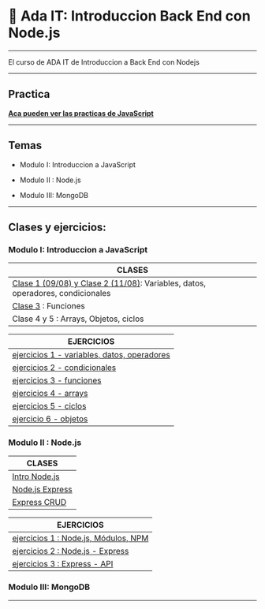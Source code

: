 # :book: Ada IT: Introduccion Back End con Node.js

---

El curso de ADA IT de Introduccion a Back End con Nodejs

---

## Practica

[**Aca pueden ver las practicas de JavaScript**](https://eugenia1984.github.io/ada-introduccion-back-node)

---

## Temas

- Modulo I: Introduccion a JavaScript

- Modulo II : Node.js

- Modulo III: MongoDB


---

## Clases y ejercicios:

### Modulo I: Introduccion a JavaScript

| CLASES |
| ------ |
| [Clase 1 (09/08) y Clase 2 (11/08)](https://github.com/eugenia1984/ada-introduccion-back-node/tree/main/modulo1/clase01-02):  Variables, datos, operadores, condicionales |
| [Clase 3](https://github.com/eugenia1984/ada-introduccion-back-node/tree/main/modulo1/clase03) : Funciones |
|  Clase 4 y 5 : Arrays, Objetos, ciclos |


| EJERCICIOS |
| ---------- |
| [ejercicios 1 - variables, datos, operadores](https://github.com/eugenia1984/ada-introduccion-back-node/tree/main/modulo1/ejercicios1) |
| [ejercicios 2 - condicionales](https://github.com/eugenia1984/ada-introduccion-back-node/tree/main/modulo1/ejercicios2) |
| [ejercicios 3 - funciones](https://github.com/eugenia1984/ada-introduccion-back-node/tree/main/modulo1/ejercicios3) |
| [ejercicios 4 - arrays](https://github.com/eugenia1984/ada-introduccion-back-node/tree/main/modulo1/ejercicios4) |
| [ejercicios 5 - ciclos](https://github.com/eugenia1984/ada-introduccion-back-node/tree/main/modulo1/ejercicios5) |
| [ejercicio 6 - objetos](https://github.com/eugenia1984/ada-introduccion-back-node/tree/main/modulo1/ejercicio6) |


###  Modulo II : Node.js

| CLASES |
| ------ |
| [Intro Node.js](https://github.com/eugenia1984/ada-introduccion-back-node/tree/main/modulo2/intro-nodejs) |
| [Node.js Express](https://github.com/eugenia1984/ada-introduccion-back-node/tree/main/modulo2/nodejs-express) |
| [Express CRUD](https://github.com/eugenia1984/ada-introduccion-back-node/tree/main/modulo2/express-crud) |

| EJERCICIOS |
| ---------- |
| [ejercicios 1 : Node.js, Módulos, NPM](https://github.com/eugenia1984/ada-introduccion-back-node/tree/main/modulo2/ejercicios1) |
| [ejercicios 2 : Node.js - Express](https://github.com/eugenia1984/ada-introduccion-back-node/tree/main/modulo2/ejercicios2) |
| [ejercicios 3 : Express - API](https://github.com/eugenia1984/ada-introduccion-back-node/tree/main/modulo2/ejercicios3) |



###  Modulo III: MongoDB

---
